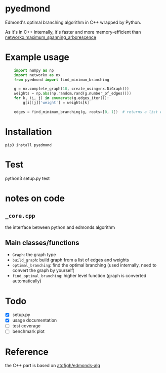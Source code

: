 # pyedmond

Edmond's optimal branching algorithm in C++ wrapped by Python.

As it's in C++ internally, it's faster and more memory-efficient than [networkx.maximum_spanning_arborescence](https://networkx.github.io/documentation/networkx-1.10/reference/generated/networkx.algorithms.tree.branchings.maximum_spanning_arborescence.html)

# Example usage

```python
    import numpy as np
    import networkx as nx
    from pyedmond import find_minimum_branching
    
    g = nx.complete_graph(10, create_using=nx.DiGraph())
    weights = np.abs(np.random.rand(g.number_of_edges()))
    for k, (i, j) in enumerate(g.edges_iter()):
        g[i][j]['weight'] = weights[k]
    
    edges = find_minimum_branching(g, roots=[0, 1])  # returns a list of (int, int) edges
```

# Installation

    pip3 install pyedmond

# Test

   python3 setup.py test

# notes on code

## `_core.cpp`

the interface between python and edmonds algorithm

## Main classes/functions

- `Graph`: the graph type
- `build_graph`: build graph from a list of edges and weights
- `optimal_branching`: find the optimal branching (used internally, need to convert the graph by yourself)
- `find_optimal_branching`: higher level function (graph is converted automatically)


# Todo

- [X] setup.py
- [X] usage documentation
- [ ] test coverage
- [ ] benchmark plot

# Reference

the C++ part is based on [atofigh/edmonds-alg](https://github.com/atofigh/edmonds-alg)